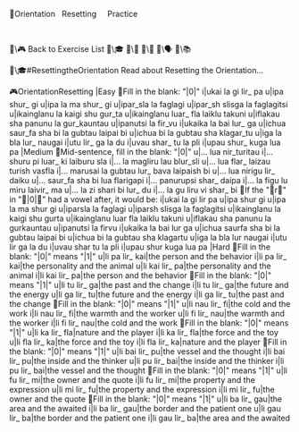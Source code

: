 📛Orientation
&nbsp; Resetting
&nbsp; &nbsp; Practice

&nbsp;

🔗\🎮 Back to Exercise List
🔗\🎓
🔗\📖
🔗\🌳
🔗\🗣️
🔗\📚

🔗\🎓#ResettingtheOrientation Read about Resetting the Orientation...

🎮OrientationResetting
|Easy
🔹Fill in the blank: "|0|"
i|ukai la gi lir_ pa
u|ipa shur_ gi
u|ipa la ma shur_ gi
u|ipar_sla la faglagi
u|ipar_sh slisga la faglagitsi
u|ikainglanu la kaigi shu gur_ta
u|ikainglanu luar_ fla laiklu takuni
u|iflakau sha panunu la gur_kauntau
u|ipanutsi la fir_vu
i|ukaika la bai lur_ ga
u|ichua saur_fa sha bi la gubtau laipai bi
u|ichua bi la gubtau sha klagar_tu
u|iga la bla lur_ naugai
i|utu lir_ ga la du
i|uvau shar_ tu la pli
i|upau shur_ kuga lua pa
|Medium
🔹Mid-sentence, fill in the blank: "|0|"
u|... lua nir_turitau
i|... shuru pi luar_ ki laiburu sla
i|... la magliru lau blur_sli
u|... lua flar_ laizau turish vasfla
i|... marusai la gubtau lur_ bava laipaish bi
u|... lua nirigu lir_ daiku
u|... saur_fa sha bi lua flarigapi
i|... panurupsi shar_ daipa
i|... la figu lu miru laivir_ ma
u|... la zi shari bi lur_ du
i|... la gu liru vi shar_ bi
🔹If the "🎏r💬" in "🎏|0|💬" had a vowel after, it would be:
i|ukai la gi lir pa
u|ipa shur gi
u|ipa la ma shur gi
u|iparsla la faglagi
u|iparsh slisga la faglagitsi
u|ikainglanu la kaigi shu gurta
u|ikainglanu luar fla laiklu takuni
u|iflakau sha panunu la gurkauntau
u|ipanutsi la firvu
i|ukaika la bai lur ga
u|ichua saurfa sha bi la gubtau laipai bi
u|ichua bi la gubtau sha klagartu
u|iga la bla lur naugai
i|utu lir ga la du
i|uvau shar tu la pli
i|upau shur kuga lua pa
|Hard
🔹Fill in the blank: "|0|" means "|1|"
u|li pa lir_ kai|the person and the behavior
i|li pa lir_ kai|the personality and the animal
u|li kai lir_ pa|the personality and the animal
i|li kai lir_ pa|the person and the behavior
🔹Fill in the blank: "|0|" means "|1|"
u|li tu lir_ ga|the past and the change
i|li tu lir_ ga|the future and the energy
u|li ga lir_ tu|the future and the energy
i|li ga lir_ tu|the past and the change
🔹Fill in the blank: "|0|" means "|1|"
u|li nau lir_ fi|the cold and the work
i|li nau lir_ fi|the warmth and the worker
u|li fi lir_ nau|the warmth and the worker
i|li fi lir_ nau|the cold and the work
🔹Fill in the blank: "|0|" means "|1|"
u|li ka lir_ fla|nature and the player
i|li ka lir_ fla|the force and the toy
u|li fla lir_ ka|the force and the toy
i|li fla lir_ ka|nature and the player
🔹Fill in the blank: "|0|" means "|1|"
u|li bai lir_ pu|the vessel and the thought
i|li bai lir_ pu|the inside and the thinker
u|li pu lir_ bai|the inside and the thinker
i|li pu lir_ bai|the vessel and the thought
🔹Fill in the blank: "|0|" means "|1|"
u|li fu lir_ mi|the owner and the quote
i|li fu lir_ mi|the property and the expression
u|li mi lir_ fu|the property and the expression
i|li mi lir_ fu|the owner and the quote
🔹Fill in the blank: "|0|" means "|1|"
u|li ba lir_ gau|the area and the awaited
i|li ba lir_ gau|the border and the patient one
u|li gau lir_ ba|the border and the patient one
i|li gau lir_ ba|the area and the awaited

